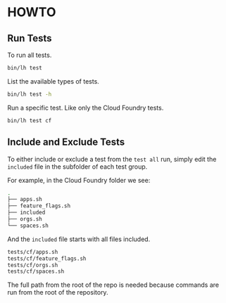 # HOWTO

## Run Tests

To run all tests.

```bash
bin/lh test
```

List the available types of tests.

```bash
bin/lh test -h
```

Run a specific test. Like only the Cloud Foundry tests.

```bin
bin/lh test cf
```

## Include and Exclude Tests

To either include or exclude a test from the `test all` run, simply edit the `included` file in the subfolder of each test group.

For example, in the Cloud Foundry folder we see:

```bash
.
├── apps.sh
├── feature_flags.sh
├── included
├── orgs.sh
└── spaces.sh
```

And the `included` file starts with all files included.

```bash
tests/cf/apps.sh
tests/cf/feature_flags.sh
tests/cf/orgs.sh
tests/cf/spaces.sh
```

The full path from the root of the repo is needed because commands are run from the root of the repository.